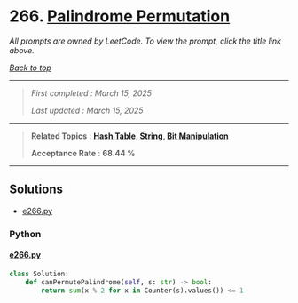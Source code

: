 # 266. [Palindrome Permutation](<https://leetcode.com/problems/palindrome-permutation>)

*All prompts are owned by LeetCode. To view the prompt, click the title link above.*

*[Back to top](<../README.md>)*

------

> *First completed : March 15, 2025*
>
> *Last updated : March 15, 2025*

------

> **Related Topics** : **[Hash Table](<by_topic/Hash Table.md>), [String](<by_topic/String.md>), [Bit Manipulation](<by_topic/Bit Manipulation.md>)**
>
> **Acceptance Rate** : **68.44 %**

------

## Solutions

- [e266.py](<../my-submissions/e266.py>)
### Python
#### [e266.py](<../my-submissions/e266.py>)
```Python
class Solution:
    def canPermutePalindrome(self, s: str) -> bool:
        return sum(x % 2 for x in Counter(s).values()) <= 1
```

